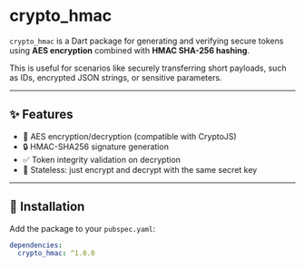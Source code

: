 # crypto_hmac

`crypto_hmac` is a Dart package for generating and verifying secure tokens using **AES encryption** combined with **HMAC SHA-256 hashing**.

This is useful for scenarios like securely transferring short payloads, such as IDs, encrypted JSON strings, or sensitive parameters.

---

## ✨ Features

- 🔐 AES encryption/decryption (compatible with CryptoJS)
- 🔒 HMAC-SHA256 signature generation
- ✅ Token integrity validation on decryption
- 🔄 Stateless: just encrypt and decrypt with the same secret key

---

## 🚀 Installation

Add the package to your `pubspec.yaml`:

```yaml
dependencies:
  crypto_hmac: ^1.0.0
